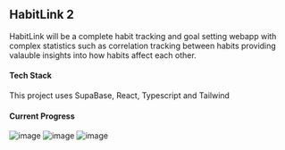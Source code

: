## HabitLink 2

HabitLink will be a complete habit tracking and goal setting webapp with complex statistics such as correlation tracking between habits providing valauble insights into how habits affect each other.

#### Tech Stack
This project uses SupaBase, React, Typescript and Tailwind

#### Current Progress
![image](https://github.com/user-attachments/assets/7f4b4353-2f45-4f5a-baf9-97e309a846bf)
![image](https://github.com/user-attachments/assets/2326f49e-ac5a-4976-8ca8-ac85ec884367)
![image](https://github.com/user-attachments/assets/34dddc67-af49-49c8-a5b8-6df8dfea1392)


